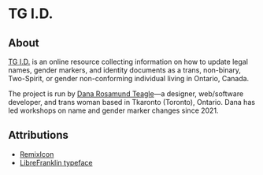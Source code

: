# TG I.D.

## About
[TG I.D.](https://tg-id.ca) is an online resource collecting information on how to update legal names, gender markers, and identity documents as a trans, non-binary, Two-Spirit, or gender non-conforming individual living in Ontario, Canada.

The project is run by [Dana Rosamund Teagle](https://danateagle.com)—a designer, web/software developer, and trans woman based in Tkaronto (Toronto), Ontario. Dana has led workshops on name and gender marker changes since 2021.

## Attributions
- [RemixIcon](https://remixicon.com/)
- [LibreFranklin typeface](https://fonts.google.com/specimen/Libre+Franklin)